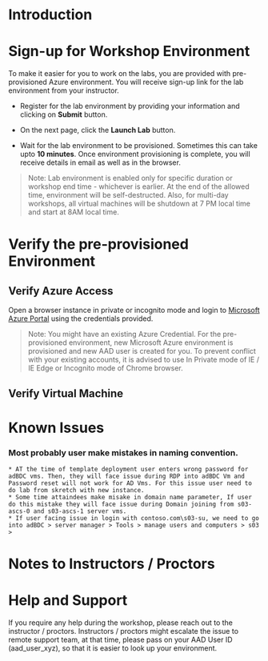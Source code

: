 # Introduction

# Sign-up for Workshop Environment

To make it easier for you to work on the labs, you are provided with pre-provisioned Azure environment. You will receive sign-up link for the lab environment from your instructor. 

* Register for the lab environment by providing your information and clicking on **Submit** button.

* On the next page, click the **Launch Lab** button.
 
* Wait for the lab environment to be provisioned. Sometimes this can take upto **10 minutes**. Once environment provisioning is complete, you will receive details in email as well as in the browser.
 
 > Note: Lab environment is enabled only for specific duration or workshop end time - whichever is earlier. At the end of the allowed time, environment will be self-destructed. Also, for multi-day workshops, all virtual machines will be shutdown at 7 PM local time and start at 8AM local time.

# Verify the pre-provisioned Environment

## Verify Azure Access

Open a browser instance in private or incognito mode and login to [Microsoft Azure Portal](https://portal.azure.com) using the credentials provided.

> Note: You might have an existing Azure Credential. For the pre-provisioned environment, new Microsoft Azure environment is provisioned and new AAD user is created for you. To prevent conflict with your existing accounts, it is advised to use In Private mode of IE / IE Edge or Incognito mode of Chrome browser.

## Verify Virtual Machine

# Known Issues

### Most probably user make mistakes in naming convention.
    * AT the time of template deployment user enters wrong password for adBDC vms. Then, they will face issue during RDP into adBDC Vm and Password reset will not work for AD Vms. For this issue user need to do lab from skretch with new instance.
    * Some time attaindees make misake in domain name parameter, If user do this mistake they will face issue during Domain joining from s03-ascs-0 and s03-ascs-1 server vms.
    * If user facing issue in login with contoso.com\s03-su, we need to go into adBDC > server manager > Tools > manage users and computers > s03 >  

# Notes to Instructors / Proctors

### 

# Help and Support

If you require any help during the workshop, please reach out to the instructor / proctors. Instructors / proctors might escalate the issue to remote support team, at that time, please pass on your AAD User ID (aad_user_xyz), so that it is easier to look up your environment.
